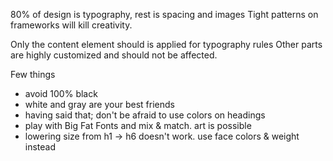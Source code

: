
80% of design is typography, rest is spacing and images
Tight patterns on frameworks will kill creativity.

Only the content element should is applied for typography rules
Other parts are highly customized and should not be affected.

Few things

- avoid 100% black
- white and gray are your best friends
- having said that; don't be afraid to use colors on headings
- play with Big Fat Fonts and mix & match. art is possible
- lowering size from h1 -> h6 doesn't work. use face colors & weight instead
